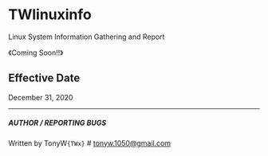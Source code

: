 # TWlinuxinfo
Linux System Information Gathering and Report

《Coming Soon!!》

## Effective Date
December 31, 2020

-----------------------------------------
##### AUTHOR / REPORTING BUGS
Written by TonyW`{TWx}` # tonyw.1050@gmail.com
